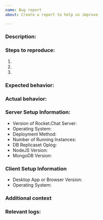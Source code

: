```yaml
---
name: Bug report
about: Create a report to help us improve

---
```


<!-- 

Please see our guide for opening issues: https://docs.rocket.chat/contributors/contributing/reporting-issues

If you have questions or are looking for help/support please see: https://docs.rocket.chat/getting-support

If you are experiencing a bug please search our issues to be sure it is not already present: https://github.com/RocketChat/Rocket.Chat/issues

Please keep all sections in issue ticket, otherwise issue will be automatically closed.
-->

### Description:

<!-- A clear and concise description of what the bug is. -->

### Steps to reproduce:

1. <!-- Go to '...' -->
2. <!-- Click on '....' -->
3. <!-- and so on... -->

### Expected behavior:

<!-- What you expect to happen -->

### Actual behavior:

<!-- What actually happens with SCREENSHOT, if applicable -->

### Server Setup Information:

- Version of Rocket.Chat Server: 
- Operating System: 
- Deployment Method: <!-- snap/docker/tar/etc -->
- Number of Running Instances: 
- DB Replicaset Oplog: 
- NodeJS Version: 
- MongoDB Version:

### Client Setup Information

- Desktop App or Browser Version:
- Operating System:

### Additional context

<!-- Add any other context about the problem here. -->

### Relevant logs:

<!-- Logs from both SERVER and BROWSER -->
<!-- For more information about collecting logs please see: https://docs.rocket.chat/contributors/contributing/reporting-issues#gathering-logs -->

